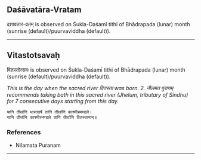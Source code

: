## Daśāvatāra-Vratam
दशावतार-व्रतम् is observed on Śukla-Daśamī tithi of Bhādrapada (lunar) month (sunrise (default)/puurvaviddha (default)).



---
## Vitastotsavaḥ
वितस्तोत्सवः is observed on Śukla-Daśamī tithi of Bhādrapada (lunar) month (sunrise (default)/puurvaviddha (default)).

_This is the day when the sacred river वितस्ता was born. 2.  नीलमत पुराणम् recommends taking bath in this sacred river (Jhelum, tributary of Sindhu) for 7 consecutive days starting from this day._

```
यानि तीर्थानि भारतवर्षे तानि तीर्थानि काश्मीरमण्डले।
यानि तीर्थानि काश्मीरमण्डले तानि तीर्थानि वितस्तायाम्॥
```
### References
* Nilamata Puranam


---

